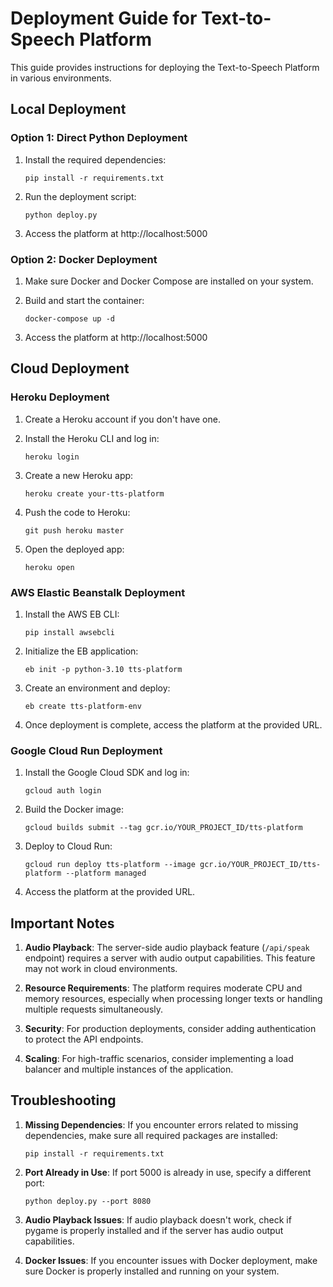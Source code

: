 # Deployment Guide for Text-to-Speech Platform

This guide provides instructions for deploying the Text-to-Speech Platform in various environments.

## Local Deployment

### Option 1: Direct Python Deployment

1. Install the required dependencies:
   ```
   pip install -r requirements.txt
   ```

2. Run the deployment script:
   ```
   python deploy.py
   ```

3. Access the platform at http://localhost:5000

### Option 2: Docker Deployment

1. Make sure Docker and Docker Compose are installed on your system.

2. Build and start the container:
   ```
   docker-compose up -d
   ```

3. Access the platform at http://localhost:5000

## Cloud Deployment

### Heroku Deployment

1. Create a Heroku account if you don't have one.

2. Install the Heroku CLI and log in:
   ```
   heroku login
   ```

3. Create a new Heroku app:
   ```
   heroku create your-tts-platform
   ```

4. Push the code to Heroku:
   ```
   git push heroku master
   ```

5. Open the deployed app:
   ```
   heroku open
   ```

### AWS Elastic Beanstalk Deployment

1. Install the AWS EB CLI:
   ```
   pip install awsebcli
   ```

2. Initialize the EB application:
   ```
   eb init -p python-3.10 tts-platform
   ```

3. Create an environment and deploy:
   ```
   eb create tts-platform-env
   ```

4. Once deployment is complete, access the platform at the provided URL.

### Google Cloud Run Deployment

1. Install the Google Cloud SDK and log in:
   ```
   gcloud auth login
   ```

2. Build the Docker image:
   ```
   gcloud builds submit --tag gcr.io/YOUR_PROJECT_ID/tts-platform
   ```

3. Deploy to Cloud Run:
   ```
   gcloud run deploy tts-platform --image gcr.io/YOUR_PROJECT_ID/tts-platform --platform managed
   ```

4. Access the platform at the provided URL.

## Important Notes

1. **Audio Playback**: The server-side audio playback feature (`/api/speak` endpoint) requires a server with audio output capabilities. This feature may not work in cloud environments.

2. **Resource Requirements**: The platform requires moderate CPU and memory resources, especially when processing longer texts or handling multiple requests simultaneously.

3. **Security**: For production deployments, consider adding authentication to protect the API endpoints.

4. **Scaling**: For high-traffic scenarios, consider implementing a load balancer and multiple instances of the application.

## Troubleshooting

1. **Missing Dependencies**: If you encounter errors related to missing dependencies, make sure all required packages are installed:
   ```
   pip install -r requirements.txt
   ```

2. **Port Already in Use**: If port 5000 is already in use, specify a different port:
   ```
   python deploy.py --port 8080
   ```

3. **Audio Playback Issues**: If audio playback doesn't work, check if pygame is properly installed and if the server has audio output capabilities.

4. **Docker Issues**: If you encounter issues with Docker deployment, make sure Docker is properly installed and running on your system.

